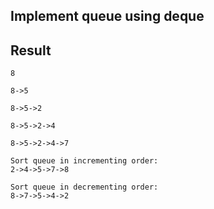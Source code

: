 ## Implement queue using deque

## Result
```
8

8->5

8->5->2

8->5->2->4

8->5->2->4->7

Sort queue in incrementing order: 
2->4->5->7->8

Sort queue in decrementing order: 
8->7->5->4->2
```
